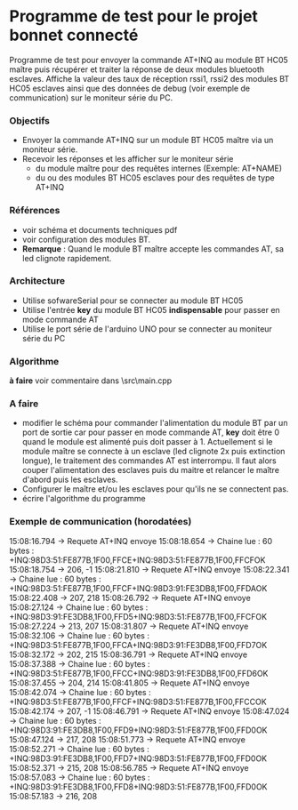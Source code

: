 # Programme de test pour le projet bonnet connecté
Programme de test pour envoyer la commande AT+INQ au module BT HC05 maître puis récupérer et traiter la réponse de deux modules bluetooth esclaves.
Affiche la valeur des taux de réception rssi1, rssi2 des modules BT HC05 esclaves ainsi que des données de debug (voir exemple de communication) sur le moniteur série du PC.

### Objectifs
- Envoyer la commande AT+INQ sur un module BT HC05 maître via un moniteur série. 
- Recevoir les réponses et les afficher sur le moniteur série
  - du module maître pour des requêtes internes (Exemple: AT+NAME)
  - du ou des modules BT HC05 esclaves pour des requêtes de type AT+INQ

### Références 
- voir schéma et documents techniques pdf
- voir configuration des modules BT.
- **Remarque** : Quand le module BT maître accepte les commandes AT, sa led clignote rapidement.

### Architecture
- Utilise sofwareSerial pour se connecter au module BT HC05
- Utilise l'entrée **key** du module BT HC05 **indispensable** pour passer en mode commande AT
- Utilise le port série de l'arduino UNO pour se connecter au moniteur série du PC

### Algorithme
**à faire**
voir commentaire dans \src\main.cpp

### A faire
- modifier le schéma pour commander l'alimentation du module BT par un port de sortie car pour passer en mode commande AT, **key** doit être 0 quand le module est alimenté puis doit passer à 1. Actuellement si le module maître se connecte à un esclave (led clignote 2x puis extinction longue), le traitement des commandes AT est interrompu. Il faut alors couper l'alimentation des esclaves puis du maitre et relancer le maître d'abord puis les esclaves.
- Configurer le maître et/ou les esclaves pour qu'ils ne se connectent pas.
- écrire l'algorithme du programme

### Exemple de communication (horodatées)
15:08:16.794 -> Requete AT+INQ envoye
15:08:18.654 -> Chaine lue : 60 bytes : +INQ:98D3:51:FE877B,1F00,FFCE+INQ:98D3:51:FE877B,1F00,FFCFOK
15:08:18.754 -> 206, -1
15:08:21.810 -> Requete AT+INQ envoye
15:08:22.341 -> Chaine lue : 60 bytes : +INQ:98D3:51:FE877B,1F00,FFCF+INQ:98D3:91:FE3DB8,1F00,FFDAOK
15:08:22.408 -> 207, 218
15:08:26.792 -> Requete AT+INQ envoye
15:08:27.124 -> Chaine lue : 60 bytes : +INQ:98D3:91:FE3DB8,1F00,FFD5+INQ:98D3:51:FE877B,1F00,FFCFOK
15:08:27.224 -> 213, 207
15:08:31.807 -> Requete AT+INQ envoye
15:08:32.106 -> Chaine lue : 60 bytes : +INQ:98D3:51:FE877B,1F00,FFCA+INQ:98D3:91:FE3DB8,1F00,FFD7OK
15:08:32.172 -> 202, 215
15:08:36.791 -> Requete AT+INQ envoye
15:08:37.388 -> Chaine lue : 60 bytes : +INQ:98D3:51:FE877B,1F00,FFCC+INQ:98D3:91:FE3DB8,1F00,FFD6OK
15:08:37.455 -> 204, 214
15:08:41.805 -> Requete AT+INQ envoye
15:08:42.074 -> Chaine lue : 60 bytes : +INQ:98D3:51:FE877B,1F00,FFCF+INQ:98D3:51:FE877B,1F00,FFCCOK
15:08:42.174 -> 207, -1
15:08:46.791 -> Requete AT+INQ envoye
15:08:47.024 -> Chaine lue : 60 bytes : +INQ:98D3:91:FE3DB8,1F00,FFD9+INQ:98D3:51:FE877B,1F00,FFD0OK
15:08:47.124 -> 217, 208
15:08:51.773 -> Requete AT+INQ envoye
15:08:52.271 -> Chaine lue : 60 bytes : +INQ:98D3:91:FE3DB8,1F00,FFD7+INQ:98D3:51:FE877B,1F00,FFD0OK
15:08:52.371 -> 215, 208
15:08:56.785 -> Requete AT+INQ envoye
15:08:57.083 -> Chaine lue : 60 bytes : +INQ:98D3:91:FE3DB8,1F00,FFD8+INQ:98D3:51:FE877B,1F00,FFD0OK
15:08:57.183 -> 216, 208


